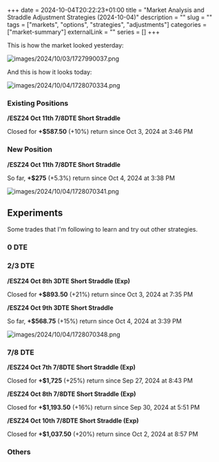 +++ 
date = 2024-10-04T20:22:23+01:00
title = "Market Analysis and Straddle Adjustment Strategies (2024-10-04)"
description = ""
slug = ""
tags = ["markets", "options", "strategies", "adjustments"]
categories = ["market-summary"]
externalLink = ""
series = []
+++

This is how the market looked yesterday:

![images/2024/10/03/1727990037.png](/images/2024/10/03/1727990037.png)

And this is how it looks today:

![images/2024/10/04/1728070334.png](/images/2024/10/04/1728070334.png)

### Existing Positions

**/ESZ24 Oct 11th 7/8DTE Short Straddle**

Closed for **+$587.50** (+10%) return since Oct 3, 2024 at 3:46 PM

### New Position

**/ESZ24 Oct 11th 7/8DTE Short Straddle**

So far, **+$275** (+5.3%) return since Oct 4, 2024 at 3:38 PM

![images/2024/10/04/1728070341.png](/images/2024/10/04/1728070341.png)

## Experiments

Some trades that I'm following to learn and try out other strategies.

### 0 DTE


### 2/3 DTE

**/ESZ24 Oct 8th 3DTE Short Straddle (Exp)**

Closed for **+$893.50** (+21%) return since Oct 3, 2024 at 7:35 PM

**/ESZ24 Oct 9th 3DTE Short Straddle**

So far, **+$568.75** (+15%) return since Oct 4, 2024 at 3:39 PM

![images/2024/10/04/1728070348.png](/images/2024/10/04/1728070348.png)

### 7/8 DTE

**/ESZ24 Oct 7th 7/8DTE Short Straddle (Exp)**

Closed for **+$1,725** (+25%) return since Sep 27, 2024 at 8:43 PM

**/ESZ24 Oct 8th 7/8DTE Short Straddle (Exp)**

Closed for **+$1,193.50** (+16%) return since Sep 30, 2024 at 5:51 PM

**/ESZ24 Oct 10th 7/8DTE Short Straddle (Exp)**

Closed for **+$1,037.50** (+20%) return since Oct 2, 2024 at 8:57 PM

### Others
